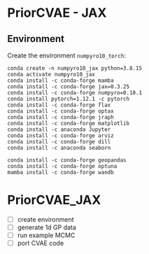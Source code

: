 # PriorCVAE - JAX

## Environment
Create the environment `numpyro10_torch`: 
 
```
conda create -n numpyro10_jax python=3.8.15
conda activate numpyro10_jax
conda install -c conda-forge mamba
conda install -c conda-forge jax=0.3.25
conda install -c conda-forge numpyro=0.10.1
conda install pytorch=1.12.1 -c pytorch
conda install -c conda-forge flax
conda install -c conda-forge optax
conda install -c conda-forge jraph
conda install -c conda-forge matplotlib
conda install -c anaconda Jupyter
conda install -c conda-forge arviz
conda install -c conda-forge dill
conda install -c anaconda seaborn

conda install -c conda-forge geopandas
conda install -c conda-forge optuna
mamba install -c conda-forge wandb
```


# PriorCVAE_JAX

- [ ] create environment
- [ ] generate 1d GP data
- [ ] run example MCMC
- [ ] port CVAE code
